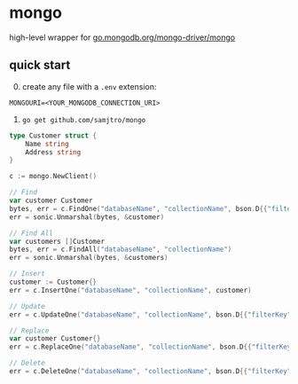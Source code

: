 # mongo

high-level wrapper for [go.mongodb.org/mongo-driver/mongo](https://www.mongodb.com/docs/drivers/go/current/)

## quick start

0. create any file with a `.env` extension:

```
MONGOURI=<YOUR_MONGODB_CONNECTION_URI>
```

1. `go get github.com/samjtro/mongo`

```go
type Customer struct {
    Name string
    Address string
}

c := mongo.NewClient()

// Find
var customer Customer
bytes, err = c.FindOne("databaseName", "collectionName", bson.D{{"filterKey", "filterValue"}})
err = sonic.Unmarshal(bytes, &customer)

// Find All
var customers []Customer
bytes, err = c.FindAll("databaseName", "collectionName")
err = sonic.Unmarshal(bytes, &customers)

// Insert
customer := Customer{}
err = c.InsertOne("databaseName", "collectionName", customer)

// Update
err = c.UpdateOne("databaseName", "collectionName", bson.D{{"filterKey", "filterValue"}}, bson.D{{"updateKey", "updateValue"}})

// Replace
var customer Customer{}
err = c.ReplaceOne("databaseName", "collectionName", bson.D{{"filterKey", "filterValue"}}, customer)

// Delete
err = c.DeleteOne("databaseName", "collectionName", bson.D{{"filterKey", "filterValue"}})
```
